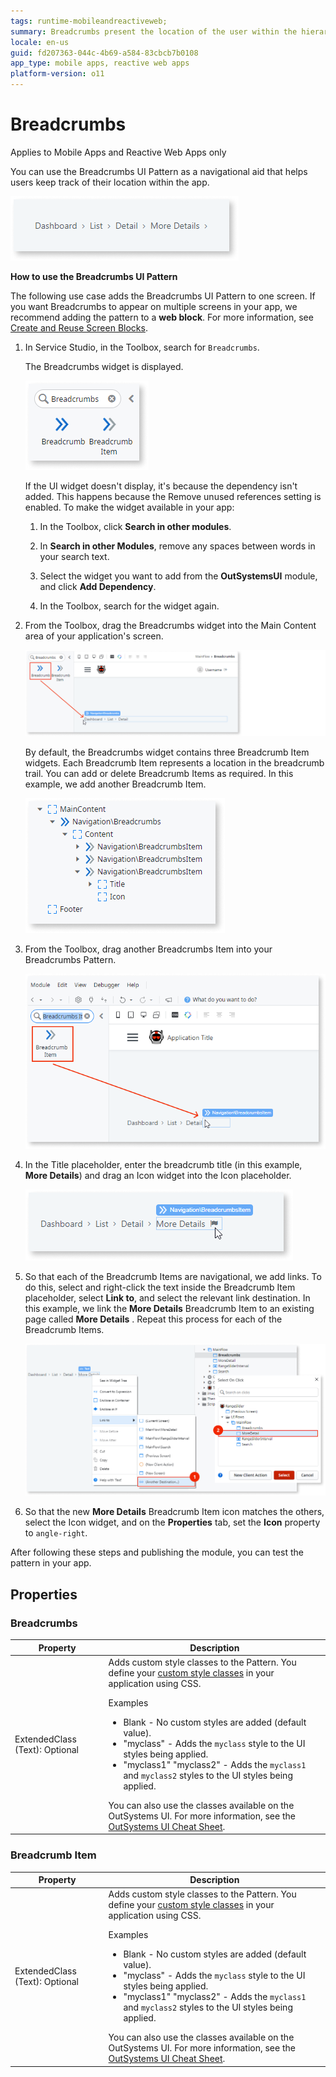 ```yaml
---
tags: runtime-mobileandreactiveweb;  
summary: Breadcrumbs present the location of the user within the hierarchy of applications.
locale: en-us
guid: fd207363-044c-4b69-a584-83cbcb7b0108
app_type: mobile apps, reactive web apps
platform-version: o11
---
```


# Breadcrumbs

<div class="info" markdown="1">

Applies to Mobile Apps and Reactive Web Apps only

</div>

You can use the Breadcrumbs UI Pattern as a navigational aid that helps users keep track of their location within the app.

![](<images/breadcrumbs-2-ss.png>)

**How to use the Breadcrumbs UI Pattern**

The following use case adds the Breadcrumbs UI Pattern to one screen. If you want Breadcrumbs to appear on multiple screens in your app, we recommend adding the pattern to a **web block**. For more information, see [Create and Reuse Screen Blocks](../../../reuse/block-create-reuse.md).

1. In Service Studio, in the Toolbox, search for `Breadcrumbs`.
  
    The Breadcrumbs widget is displayed.

    ![](<images/breadcrumbs-8-ss.png>)

    If the UI widget doesn't display, it's because the dependency isn't added. This happens because the Remove unused references setting is enabled. To make the widget available in your app:

    1. In the Toolbox, click **Search in other modules**.

    1. In **Search in other Modules**, remove any spaces between words in your search text.
    
    1. Select the widget you want to add from the **OutSystemsUI** module, and click **Add Dependency**. 
    
    1. In the Toolbox, search for the widget again.

1. From the Toolbox, drag the Breadcrumbs widget into the Main Content area of your application's screen.

    ![](<images/breadcrumbs-9-ss.png>)

    By default, the Breadcrumbs widget contains three Breadcrumb Item widgets. Each Breadcrumb Item represents a location in the breadcrumb trail. You can add or delete Breadcrumb Items as required. In this example, we add another Breadcrumb Item.

    ![](<images/breadcrumbs-1-ss.png>)

1. From the Toolbox, drag another Breadcrumbs Item into your Breadcrumbs Pattern.

    ![](<images/breadcrumbs-10-ss.png>)
        
1. In the Title placeholder, enter the breadcrumb title (in this example, **More Details**) and drag an Icon widget into the Icon placeholder.

    ![](<images/breadcrumbs-11-ss.png>)

1. So that each of the Breadcrumb Items are navigational, we add links. To do this, select and right-click the text inside the Breadcrumb Item placeholder, select **Link to**, and select the relevant link destination. In this example, we link the **More Details** Breadcrumb Item to an existing page called **More Details** . Repeat this process for each of the Breadcrumb Items.

    ![](<images/breadcrumbs-3-ss.png>)

1. So that the new **More Details** Breadcrumb Item icon matches the others, select the Icon widget, and on the **Properties** tab, set the **Icon** property to `angle-right`.

After following these steps and publishing the module, you can test the pattern in your app.

## Properties

### Breadcrumbs

| Property                       | Description                                                                                                                                                                                                                                                                                                                                                                                                                                                                                                                                                                                                              |
|--------------------------------|--------------------------------------------------------------------------------------------------------------------------------------------------------------------------------------------------------------------------------------------------------------------------------------------------------------------------------------------------------------------------------------------------------------------------------------------------------------------------------------------------------------------------------------------------------------------------------------------------------------------------|
| ExtendedClass (Text): Optional | Adds custom style classes to the Pattern. You define your [custom style classes](../../../look-feel/css.md) in your application using CSS. <p>Examples <ul><li>Blank - No custom styles are added (default value).</li><li>"myclass" - Adds the ``myclass`` style to the UI styles being applied.</li><li>"myclass1" "myclass2" - Adds the ``myclass1`` and ``myclass2`` styles to the UI styles being applied.</li></ul></p>You can also use the classes available on the OutSystems UI. For more information, see the [OutSystems UI Cheat Sheet](https://outsystemsui.outsystems.com/OutSystemsUIWebsite/CheatSheet). |

### Breadcrumb Item

| Property                       | Description                                                                                                                                                                                                                                                                                                                                                                                                                                                                                                                                                                                                              |
|--------------------------------|--------------------------------------------------------------------------------------------------------------------------------------------------------------------------------------------------------------------------------------------------------------------------------------------------------------------------------------------------------------------------------------------------------------------------------------------------------------------------------------------------------------------------------------------------------------------------------------------------------------------------|
| ExtendedClass (Text): Optional | Adds custom style classes to the Pattern. You define your [custom style classes](../../../look-feel/css.md) in your application using CSS. <p>Examples <ul><li>Blank - No custom styles are added (default value).</li><li>"myclass" - Adds the ``myclass`` style to the UI styles being applied.</li><li>"myclass1" "myclass2" - Adds the ``myclass1`` and ``myclass2`` styles to the UI styles being applied.</li></ul></p>You can also use the classes available on the OutSystems UI. For more information, see the [OutSystems UI Cheat Sheet](https://outsystemsui.outsystems.com/OutSystemsUIWebsite/CheatSheet). |
